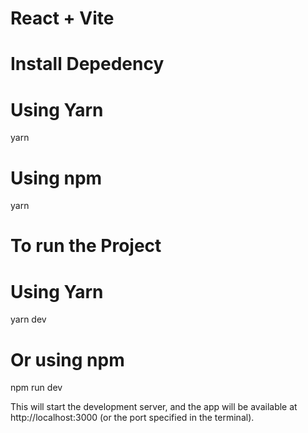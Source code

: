 # React + Vite

# Install Depedency

# Using Yarn
yarn
# Using npm
yarn

# To run the Project
# Using Yarn
yarn dev

# Or using npm
npm run dev

This will start the development server, and the app will be available at http://localhost:3000 (or the port specified in the terminal).